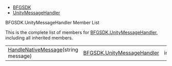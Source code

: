   - [BFGSDK](namespace_b_f_g_s_d_k.html)
  - [UnityMessageHandler](class_b_f_g_s_d_k_1_1_unity_message_handler.html)

BFGSDK.UnityMessageHandler Member List

This is the complete list of members for
[BFGSDK.UnityMessageHandler](class_b_f_g_s_d_k_1_1_unity_message_handler.html),
including all inherited members.

|                                                                                                                           |                                                                                |        |
| ------------------------------------------------------------------------------------------------------------------------- | ------------------------------------------------------------------------------ | ------ |
| [HandleNativeMessage](class_b_f_g_s_d_k_1_1_unity_message_handler.html#a3805c53691460a0cf0a5512551c1937a)(string message) | [BFGSDK.UnityMessageHandler](class_b_f_g_s_d_k_1_1_unity_message_handler.html) | inline |
